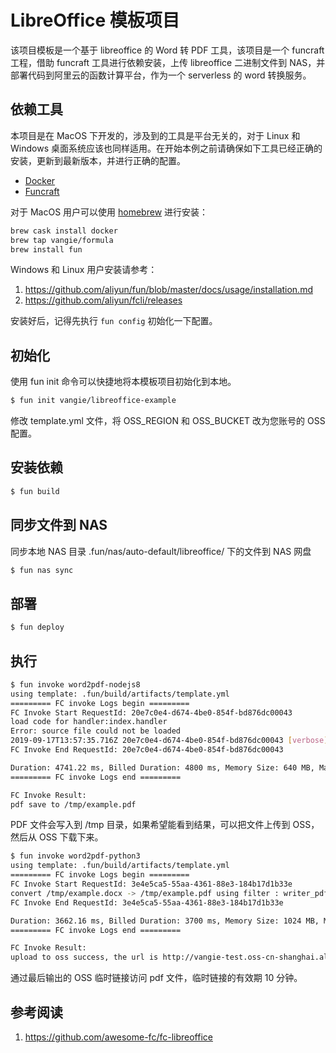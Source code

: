 # LibreOffice 模板项目

该项目模板是一个基于 libreoffice 的 Word 转 PDF 工具，该项目是一个 funcraft 工程，借助 funcraft 工具进行依赖安装，上传 libreoffice 二进制文件到 NAS，并部署代码到阿里云的函数计算平台，作为一个 serverless 的 word 转换服务。

## 依赖工具

本项目是在 MacOS 下开发的，涉及到的工具是平台无关的，对于 Linux 和 Windows 桌面系统应该也同样适用。在开始本例之前请确保如下工具已经正确的安装，更新到最新版本，并进行正确的配置。

* [Docker](https://www.docker.com/)
* [Funcraft](https://github.com/alibaba/funcraft)

对于 MacOS 用户可以使用 [homebrew](https://brew.sh/) 进行安装：

```bash
brew cask install docker
brew tap vangie/formula
brew install fun
```

Windows 和 Linux 用户安装请参考：

1. https://github.com/aliyun/fun/blob/master/docs/usage/installation.md
2. https://github.com/aliyun/fcli/releases

安装好后，记得先执行 `fun config` 初始化一下配置。

## 初始化

使用 fun init 命令可以快捷地将本模板项目初始化到本地。

```bash
$ fun init vangie/libreoffice-example
```

修改 template.yml 文件，将 OSS_REGION 和 OSS_BUCKET 改为您账号的 OSS 配置。

## 安装依赖

```bash
$ fun build
```

## 同步文件到 NAS

同步本地 NAS 目录 .fun/nas/auto-default/libreoffice/ 下的文件到 NAS 网盘

```bash
$ fun nas sync
```

## 部署

```bash
$ fun deploy
```

## 执行

```bash
$ fun invoke word2pdf-nodejs8
using template: .fun/build/artifacts/template.yml
========= FC invoke Logs begin =========
FC Invoke Start RequestId: 20e7c0e4-d674-4be0-854f-bd876dc00043
load code for handler:index.handler
Error: source file could not be loaded
2019-09-17T13:57:35.716Z 20e7c0e4-d674-4be0-854f-bd876dc00043 [verbose] convert success.
FC Invoke End RequestId: 20e7c0e4-d674-4be0-854f-bd876dc00043

Duration: 4741.22 ms, Billed Duration: 4800 ms, Memory Size: 640 MB, Max Memory Used: 578.54 MB
========= FC invoke Logs end =========

FC Invoke Result:
pdf save to /tmp/example.pdf
```

PDF 文件会写入到 /tmp 目录，如果希望能看到结果，可以把文件上传到 OSS，然后从 OSS 下载下来。

```bash
$ fun invoke word2pdf-python3
using template: .fun/build/artifacts/template.yml
========= FC invoke Logs begin =========
FC Invoke Start RequestId: 3e4e5ca5-55aa-4361-88e3-184b17d1b33e
convert /tmp/example.docx -> /tmp/example.pdf using filter : writer_pdf_Export
FC Invoke End RequestId: 3e4e5ca5-55aa-4361-88e3-184b17d1b33e

Duration: 3662.16 ms, Billed Duration: 3700 ms, Memory Size: 1024 MB, Max Memory Used: 222.48 MB
========= FC invoke Logs end =========

FC Invoke Result:
upload to oss success, the url is http://vangie-test.oss-cn-shanghai.aliyuncs.com/example.pdf?security-token=CAISmwJ1q6Ft5B2yfSjIr4%2FPIe%2F8ir1n3oylSBHcjzJkT7Zeh4%2FquDz2IHpFfnFsBukftvU3nW5U5%2FYYlqZdVplOWU3Da%2BB364xK7Q75hxoyPX%2Fwv9I%2Bk5SANTW5KXyShb3%2FAYjQSNfaZY3eCTTtnTNyxr3XbCirW0ffX7SClZ9gaKZ8PGD6F00kYu1bPQx%2FssQXGGLMPPK2SH7Qj3HXEVBjt3gX6wo9y9zmnZDFtUKD0AymkbRJ%2BN%2BqGPX%2BMZkwZqUYesyuwel7epDG1CNt8BVQ%2FM909vceqG2f4o7EWgEAu0zYb7uEqMcqJQt4d7U8FaVLof7xj%2FRkt%2BDJkID6jh1LeOFSVSvcQ4avhc%2FFEvmkMdg3dL32K8pAU1cDq3ieGoABYo1HN8jkjweNasamY%2B0io9C2ovRum9qV50adS4RvGZhpLiZBaui%2F9J9v8iQq8EXkKkkTiURu7Qy6dyKzca4M6QrS51CgcJ4I%2Fel8KkzquqGrgDu0WXaQLVecwgD7bUjC11IK%2BExfiXMivAQRmTxdJUIbvzLW30a0M89wHpRV3EM%3D&OSSAccessKeyId=STS.NLzjUHgbFiNNJ7mk21C9rhJAZ&Expires=1570803861&Signature=gjwAOqHYNIpqOSYIUaXIFLcGxS8%3D
```

通过最后输出的 OSS 临时链接访问 pdf 文件，临时链接的有效期 10 分钟。

## 参考阅读

1. https://github.com/awesome-fc/fc-libreoffice